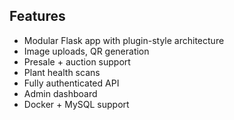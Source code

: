 ## Features

- Modular Flask app with plugin-style architecture
- Image uploads, QR generation
- Presale + auction support
- Plant health scans
- Fully authenticated API
- Admin dashboard
- Docker + MySQL support
